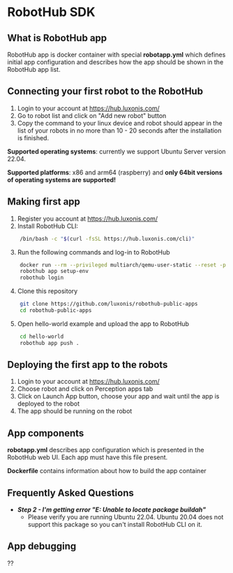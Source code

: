 # RobotHub SDK

## What is RobotHub app ##

RobotHub app is docker container with special **robotapp.yml** which defines initial app configuration and describes how the app should be shown in the RobotHub app list.


## Connecting your first robot to the RobotHub

1. Login to your account at https://hub.luxonis.com/
2. Go to robot list and click on "Add new robot" button
3. Copy the command to your linux device and robot should appear in the list of your robots in no more than 10 - 20 seconds after the installation is finished.

**Supported operating systems**: currently we support Ubuntu Server version 22.04.

**Supported platforms**: x86 and arm64 (raspberry) and **only 64bit versions of operating systems are supported!**


## Making first app

1. Register you account at https://hub.luxonis.com/
2. Install RobotHub CLI: 
```bash
    /bin/bash -c "$(curl -fsSL https://hub.luxonis.com/cli)"
```
3. Run the following commands and log-in to RobotHub
```bash
    docker run --rm --privileged multiarch/qemu-user-static --reset -p yes
    robothub app setup-env
    robothub login
```
4. Clone this repository
```bash
    git clone https://github.com/luxonis/robothub-public-apps
    cd robothub-public-apps
```
5. Open hello-world example and upload the app to RobotHub
```bash
    cd hello-world
    robothub app push .
```

## Deploying the first app to the robots

1. Login to your account at https://hub.luxonis.com/
2. Choose robot and click on Perception apps tab
3. Click on Launch App button, choose your app and wait until the app is deployed to the robot
4. The app should be running on the robot


## App components ##

**robotapp.yml** describes app configuration which is presented in the RobotHub web UI. Each app must have this file present.


**Dockerfile** contains information about how to build the app container


## Frequently Asked Questions ##

- ***Step 2 - I'm getting error "E: Unable to locate package buildah"***
    -  Please verify you are running Ubuntu 22.04. Ubuntu 20.04 does not support this package so you can't install RobotHub CLI on it. 


## App debugging ##

??








